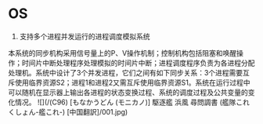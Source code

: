 # OS

1. 支持多个进程并发运行的进程调度模拟系统

本系统的同步机构采用信号量上的P、V操作机制；控制机构包括阻塞和唤醒操作；时间片中断处理程序处理模拟的时间片中断；进程调度程序负责为各进程分配处理机。系统中设计了3个并发进程，它们之间有如下同步关系：3个进程需要互斥使用临界资源S2；进程1和进程2又需互斥使用临界资源S1。系统在运行过程中可以随机在显示器上输出各进程的状态变换过程、系统的调度过程及公共变量的变化情况。
![](/(C96) [もなかうどん (モニカノ)] 駆逐艦 浜風 尋問調書 (艦隊これくしょん-艦これ-) [中国翻訳]/001.jpg)

